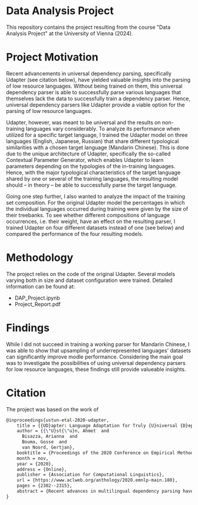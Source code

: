 # Data Analysis Project
This repository contains the project resulting from the course "Data Analysis Project" at the University of Vienna (2024).

# Project Motivation
Recent advancements in universal dependency parsing, specifically Udapter (see citation below), have yielded valuable insights into the parsing of low resource languages. Without being trained on them, this universal dependency parser is able to successfully parse various languages that themselves lack the data to successfully train a dependency parser. Hence, universal dependency parsers like Udapter provide a viable option for the parsing of low resource languages. 

Udapter, however, was meant to be universal and the results on non-training languages vary considerably. To analyze its performance when utilized for a specific target language, I trained the Udapter model on three languages (English, Japanese, Russian) that share different typological similarities with a chosen target language (Mandarin Chinese). This is done due to the unique architecture of Udapter, specifically the so-called Contextual Parameter Generator, which enables Udapter to learn parameters depending on the typologies of the in-training languages. Hence, with the major typological characteristics of the target language shared by one or several of the training languages, the resulting model should – in theory – be able to successfully parse the target language.   

Going one step further, I also wanted to analyze the impact of the training set composition. For the original Udapter model the percentages in which the individual languages occurred during training were given by the size of their treebanks. To see whether different compositions of language occurrences, i.e. their weight, have an effect on the resulting parser, I trained Udapter on four different datasets instead of one (see below) and compared the performance of the four resulting models.

# Methodology
The project relies on the code of the original Udapter. Several models varying both in size and dataset configuration were trained. Detailed information can be found at:
- DAP_Project.ipynb
- Project_Report.pdf

# Findings
While I did not succeed in training a working parser for Mandarin Chinese, I was able to show that upsampling of underrepresented languages' datasets can significantly improve modle performance. Considering the main goal was to investigate the possibilities of using universal dependency parsers for low resource languages, these findings still provide valueable insights.

# Citation
The project was based on the work of
```latex
@inproceedings{ustun-etal-2020-udapter,
    title = {{UD}apter: Language Adaptation for Truly {U}niversal {D}ependency Parsing},
    author = {{\"U}st{\"u}n, Ahmet  and
      Bisazza, Arianna  and
      Bouma, Gosse  and
      van Noord, Gertjan},
    booktitle = {Proceedings of the 2020 Conference on Empirical Methods in Natural Language Processing (EMNLP)},
    month = nov,
    year = {2020},
    address = {Online},
    publisher = {Association for Computational Linguistics},
    url = {https://www.aclweb.org/anthology/2020.emnlp-main.180},
    pages = {2302--2315},
    abstract = {Recent advances in multilingual dependency parsing have brought the idea of a truly universal parser closer to reality. However, cross-language interference and restrained model capacity remain major obstacles. To address this, we propose a novel multilingual task adaptation approach based on contextual parameter generation and adapter modules. This approach enables to learn adapters via language embeddings while sharing model parameters across languages. It also allows for an easy but effective integration of existing linguistic typology features into the parsing network. The resulting parser, UDapter, outperforms strong monolingual and multilingual baselines on the majority of both high-resource and low-resource (zero-shot) languages, showing the success of the proposed adaptation approach. Our in-depth analyses show that soft parameter sharing via typological features is key to this success.},
}


